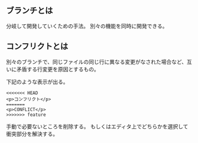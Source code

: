 <h2 id="branch">ブランチとは</h2>

分岐して開発していくための手法。
別々の機能を同時に開発できる。

<h2 id="conflict">コンフリクトとは</h2>

別々のブランチで、同じファイルの同じ行に異なる変更がなされた場合など、互いに矛盾する行変更を原因とするもの。

下記のような表示が出る。

```
<<<<<<< HEAD
<p>コンフリクト</p>
=======
<p>CONFLICT</p>
>>>>>>> feature
```

手動で必要ないところを削除する。
もしくはエディタ上でどちらかを選択して衝突部分を解決する。

